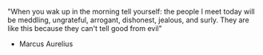 "When you wak up in the morning tell yourself: the people I meet today will be meddling, ungrateful, arrogant, dishonest, jealous, and surly. They are like this because they can't tell good from evil"

- Marcus Aurelius